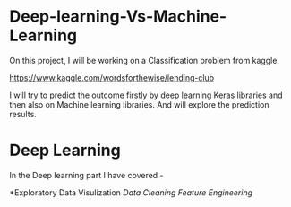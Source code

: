 # Deep-learning-Vs-Machine-Learning
On this project, I will be working on a Classification problem from kaggle.

https://www.kaggle.com/wordsforthewise/lending-club 

I will try to predict the outcome firstly by deep learning Keras libraries and then also on Machine learning libraries. And will explore the prediction results.

# Deep Learning

In the Deep learning part I have covered -

*Exploratory Data Visulization
*Data Cleaning*
*Feature Engineering*

